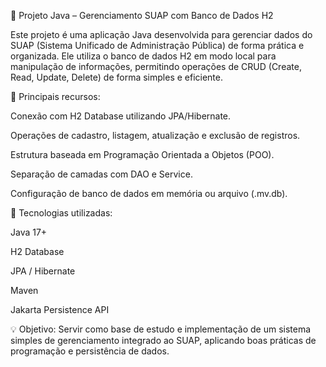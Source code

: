 📌 Projeto Java – Gerenciamento SUAP com Banco de Dados H2

Este projeto é uma aplicação Java desenvolvida para gerenciar dados do SUAP (Sistema Unificado de Administração Pública) de forma prática e organizada.
Ele utiliza o banco de dados H2 em modo local para manipulação de informações, permitindo operações de CRUD (Create, Read, Update, Delete) de forma simples e eficiente.

🔹 Principais recursos:

Conexão com H2 Database utilizando JPA/Hibernate.

Operações de cadastro, listagem, atualização e exclusão de registros.

Estrutura baseada em Programação Orientada a Objetos (POO).

Separação de camadas com DAO e Service.

Configuração de banco de dados em memória ou arquivo (.mv.db).

🚀 Tecnologias utilizadas:

Java 17+

H2 Database

JPA / Hibernate

Maven

Jakarta Persistence API

💡 Objetivo:
Servir como base de estudo e implementação de um sistema simples de gerenciamento integrado ao SUAP, aplicando boas práticas de programação e persistência de dados.
